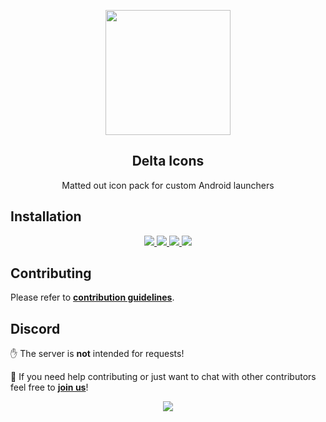 <p align="center">
  <img width="200" src="https://github.com/Delta-Icons/android/raw/master/resources/branding/logo.svg"/>
</p>

<h2 align="center" padding="100">Delta Icons</h2>

<p align="center">Matted out icon pack for custom Android launchers</p>


## Installation

<p align="center">
  <a href="https://github.com/Delta-Icons/android/releases/latest">
    <img src="https://img.shields.io/github/v/release/Delta-Icons/android?labelColor=56595b&color=a6c6ff&logo=github&logoColor=ffffff&label=release&style=for-the-badge"/>
  </a>

  <a href="https://github.com/Delta-Icons/android/releases">
    <img src="https://img.shields.io/github/v/release/Delta-Icons/android?labelColor=56595b&color=f8c28d&logo=github&logoColor=ffffff&include_prereleases&label=beta&style=for-the-badge"/>
  </a>

  <a href="https://play.google.com/store/apps/details?id=website.leifs.delta">
    <img src="https://img.shields.io/static/v1?labelColor=56595b&color=97db99&logo=google-play&logoColor=ffffff&label=google play&style=for-the-badge&message=get"/>
  </a>

  <a href="https://apt.izzysoft.de/fdroid/index/apk/website.leifs.delta">
    <img src="https://img.shields.io/static/v1?labelColor=56595b&color=f9de81&logo=f-droid&logoColor=ffffff&label=izzyondroid&style=for-the-badge&message=get"/>
  </a>
</p>

## Contributing

Please refer to **[contribution guidelines](https://github.com/Delta-Icons/android/blob/master/.github/CONTRIBUTING.md)**.


## Discord

✋ The server is **not** intended for requests!

👋 If you need help contributing or just want to chat with other contributors feel free to **[join us](https://discord.gg/F9RFqHN)**!

<p align="center">
  <a href="https://discord.gg/F9RFqHN">
    <img src="https://img.shields.io/discord/743783969216135198?labelColor=56595b&color=ababff&logo=discord&logoColor=ffffff&label=discord&style=for-the-badge"/>
  </a>
</p>



